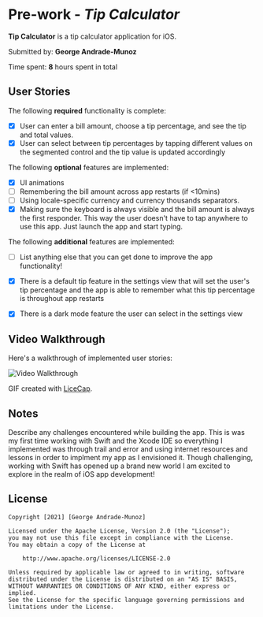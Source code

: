 # Pre-work - *Tip Calculator*

**Tip Calculator** is a tip calculator application for iOS.

Submitted by: **George Andrade-Munoz**

Time spent: **8** hours spent in total

## User Stories

The following **required** functionality is complete:

* [X] User can enter a bill amount, choose a tip percentage, and see the tip and total values.
* [X] User can select between tip percentages by tapping different values on the segmented control and the tip value is updated accordingly

The following **optional** features are implemented:

* [X] UI animations
* [ ] Remembering the bill amount across app restarts (if <10mins)
* [ ] Using locale-specific currency and currency thousands separators.
* [X] Making sure the keyboard is always visible and the bill amount is always the first responder. This way the user doesn't have to tap anywhere to use this app. Just launch the app and start typing.

The following **additional** features are implemented:

- [ ] List anything else that you can get done to improve the app functionality!
- [X] There is a default tip feature in the settings view that will set the user's tip percentage and the app is able to remember what this tip percentage 
      is throughout app restarts
- [X] There is a dark mode feature the user can select in the settings view

      

## Video Walkthrough

Here's a walkthrough of implemented user stories:

<img src='https://i.imgur.com/pmwZBZV.gif' title='Video Walkthrough' width='' alt='Video Walkthrough' />

GIF created with [LiceCap](http://www.cockos.com/licecap/).

## Notes

Describe any challenges encountered while building the app.
This is was my first time working with Swift and the Xcode IDE so everything I implemented was through trail and error and using internet resources and lessons 
in order to implment my app as I envisioned it. Though challenging, working with Swift has opened up a brand new world I am excited to explore in the realm of 
iOS app development!

## License

    Copyright [2021] [George Andrade-Munoz]

    Licensed under the Apache License, Version 2.0 (the "License");
    you may not use this file except in compliance with the License.
    You may obtain a copy of the License at

        http://www.apache.org/licenses/LICENSE-2.0

    Unless required by applicable law or agreed to in writing, software
    distributed under the License is distributed on an "AS IS" BASIS,
    WITHOUT WARRANTIES OR CONDITIONS OF ANY KIND, either express or implied.
    See the License for the specific language governing permissions and
    limitations under the License.
